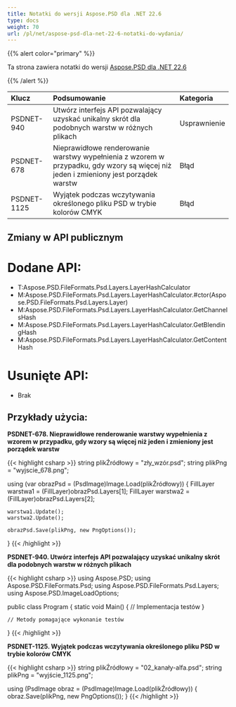 ```yaml
---
title: Notatki do wersji Aspose.PSD dla .NET 22.6
type: docs
weight: 70
url: /pl/net/aspose-psd-dla-net-22-6-notatki-do-wydania/
---
```


{{% alert color="primary" %}}

Ta strona zawiera notatki do wersji [Aspose.PSD dla .NET 22.6](https://www.nuget.org/packages/Aspose.PSD/)

{{% /alert %}}

|**Klucz**|**Podsumowanie**|**Kategoria**|
| :- | :- | :- |
|PSDNET-940|Utwórz interfejs API pozwalający uzyskać unikalny skrót dla podobnych warstw w różnych plikach|Usprawnienie|
|PSDNET-678|Nieprawidłowe renderowanie warstwy wypełnienia z wzorem w przypadku, gdy wzory są więcej niż jeden i zmieniony jest porządek warstw|Błąd|
|PSDNET-1125|Wyjątek podczas wczytywania określonego pliku PSD w trybie kolorów CMYK|Błąd|


## Zmiany w API publicznym
# **Dodane API:**
- T:Aspose.PSD.FileFormats.Psd.Layers.LayerHashCalculator
- M:Aspose.PSD.FileFormats.Psd.Layers.LayerHashCalculator.#ctor(Aspose.PSD.FileFormats.Psd.Layers.Layer)
- M:Aspose.PSD.FileFormats.Psd.Layers.LayerHashCalculator.GetChannelsHash
- M:Aspose.PSD.FileFormats.Psd.Layers.LayerHashCalculator.GetBlendingHash
- M:Aspose.PSD.FileFormats.Psd.Layers.LayerHashCalculator.GetContentHash


# **Usunięte API:**
- Brak


## **Przykłady użycia:**

**PSDNET-678. Nieprawidłowe renderowanie warstwy wypełnienia z wzorem w przypadku, gdy wzory są więcej niż jeden i zmieniony jest porządek warstw**

{{< highlight csharp >}}
string plikŹródłowy = "zły_wzór.psd";
string plikPng = "wyjscie_678.png";

using (var obrazPsd = (PsdImage)Image.Load(plikŹródłowy))
{
    FillLayer warstwa1 = (FillLayer)obrazPsd.Layers[1];
    FillLayer warstwa2 = (FillLayer)obrazPsd.Layers[2];

    warstwa1.Update();
    warstwa2.Update();

    obrazPsd.Save(plikPng, new PngOptions());
}
{{< /highlight >}}

**PSDNET-940. Utwórz interfejs API pozwalający uzyskać unikalny skrót dla podobnych warstw w różnych plikach**

{{< highlight csharp >}}
using Aspose.PSD;
using Aspose.PSD.FileFormats.Psd;
using Aspose.PSD.FileFormats.Psd.Layers;
using Aspose.PSD.ImageLoadOptions;

public class Program
{
    static void Main()
    {
        // Implementacja testów
    }

    // Metody pomagające wykonanie testów
}
{{< /highlight >}}

**PSDNET-1125. Wyjątek podczas wczytywania określonego pliku PSD w trybie kolorów CMYK**

{{< highlight csharp >}}
string plikŹródłowy = "02_kanały-alfa.psd";
string plikPng = "wyjście_1125.png";

using (PsdImage obraz = (PsdImage)Image.Load(plikŹródłowy))
{
    obraz.Save(plikPng, new PngOptions());
}
{{< /highlight >}}
